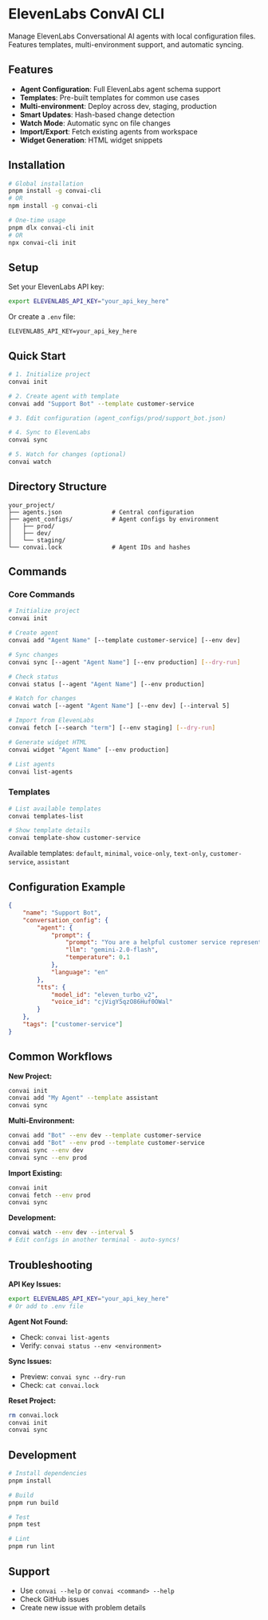 # ElevenLabs ConvAI CLI

Manage ElevenLabs Conversational AI agents with local configuration files. Features templates, multi-environment support, and automatic syncing.

## Features

- **Agent Configuration**: Full ElevenLabs agent schema support
- **Templates**: Pre-built templates for common use cases  
- **Multi-environment**: Deploy across dev, staging, production
- **Smart Updates**: Hash-based change detection
- **Watch Mode**: Automatic sync on file changes
- **Import/Export**: Fetch existing agents from workspace
- **Widget Generation**: HTML widget snippets

## Installation

```bash
# Global installation
pnpm install -g convai-cli
# OR
npm install -g convai-cli

# One-time usage
pnpm dlx convai-cli init
# OR  
npx convai-cli init
```

## Setup

Set your ElevenLabs API key:
```bash
export ELEVENLABS_API_KEY="your_api_key_here"
```

Or create a `.env` file:
```env
ELEVENLABS_API_KEY=your_api_key_here
```

## Quick Start

```bash
# 1. Initialize project
convai init

# 2. Create agent with template
convai add "Support Bot" --template customer-service

# 3. Edit configuration (agent_configs/prod/support_bot.json)

# 4. Sync to ElevenLabs
convai sync

# 5. Watch for changes (optional)
convai watch
```

## Directory Structure

```
your_project/
├── agents.json              # Central configuration
├── agent_configs/           # Agent configs by environment
│   ├── prod/
│   ├── dev/
│   └── staging/
└── convai.lock              # Agent IDs and hashes
```

## Commands

### Core Commands
```bash
# Initialize project
convai init

# Create agent
convai add "Agent Name" [--template customer-service] [--env dev]

# Sync changes
convai sync [--agent "Agent Name"] [--env production] [--dry-run]

# Check status
convai status [--agent "Agent Name"] [--env production]

# Watch for changes
convai watch [--agent "Agent Name"] [--env dev] [--interval 5]

# Import from ElevenLabs
convai fetch [--search "term"] [--env staging] [--dry-run]

# Generate widget HTML
convai widget "Agent Name" [--env production]

# List agents
convai list-agents
```

### Templates
```bash
# List available templates
convai templates-list

# Show template details
convai template-show customer-service
```

Available templates: `default`, `minimal`, `voice-only`, `text-only`, `customer-service`, `assistant`

## Configuration Example

```json
{
    "name": "Support Bot",
    "conversation_config": {
        "agent": {
            "prompt": {
                "prompt": "You are a helpful customer service representative.",
                "llm": "gemini-2.0-flash",
                "temperature": 0.1
            },
            "language": "en"
        },
        "tts": {
            "model_id": "eleven_turbo_v2",
            "voice_id": "cjVigY5qzO86Huf0OWal"
        }
    },
    "tags": ["customer-service"]
}
```

## Common Workflows

**New Project:**
```bash
convai init
convai add "My Agent" --template assistant
convai sync
```

**Multi-Environment:**
```bash
convai add "Bot" --env dev --template customer-service
convai add "Bot" --env prod --template customer-service
convai sync --env dev
convai sync --env prod
```

**Import Existing:**
```bash
convai init
convai fetch --env prod
convai sync
```

**Development:**
```bash
convai watch --env dev --interval 5
# Edit configs in another terminal - auto-syncs!
```

## Troubleshooting

**API Key Issues:**
```bash
export ELEVENLABS_API_KEY="your_api_key_here"
# Or add to .env file
```

**Agent Not Found:**
- Check: `convai list-agents`
- Verify: `convai status --env <environment>`

**Sync Issues:**
- Preview: `convai sync --dry-run`
- Check: `cat convai.lock`

**Reset Project:**
```bash
rm convai.lock
convai init
convai sync
```

## Development

```bash
# Install dependencies
pnpm install

# Build
pnpm run build

# Test
pnpm test

# Lint
pnpm run lint
```

## Support

- Use `convai --help` or `convai <command> --help`
- Check GitHub issues
- Create new issue with problem details
